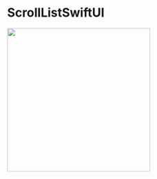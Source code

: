 # ScrollListSwiftUI

[<img src="https://i.imgur.com/sSTAgUB.png" width="332">](https://streamable.com/wzejat) 
